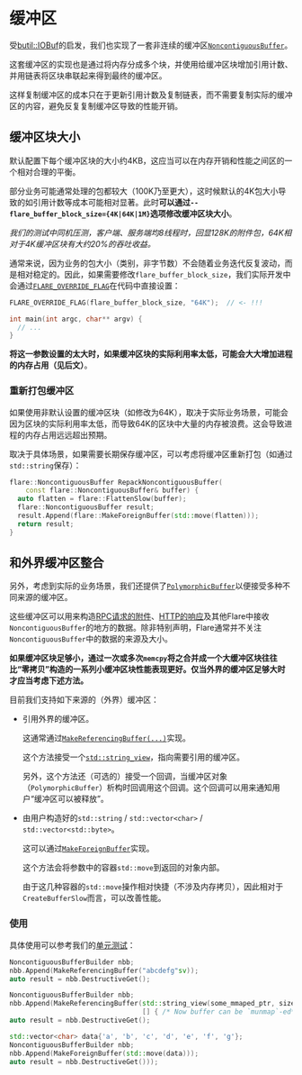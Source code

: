 # 缓冲区

受[butil::IOBuf](https://github.com/apache/incubator-brpc/blob/master/docs/cn/iobuf.md)的启发，我们也实现了一套非连续的缓冲区[`NoncontiguousBuffer`](../base/buffer.h)。

这套缓冲区的实现也是通过将内存分成多个块，并使用给缓冲区块增加引用计数、并用链表将区块串联起来得到最终的缓冲区。

这样复制缓冲区的成本只在于更新引用计数及复制链表，而不需要复制实际的缓冲区的内容，避免反复复制缓冲区导致的性能开销。

## 缓冲区块大小

默认配置下每个缓冲区块的大小约4KB，这应当可以在内存开销和性能之间区的一个相对合理的平衡。

部分业务可能通常处理的包都较大（100K乃至更大），这时候默认的4K包大小导致的如引用计数等成本可能相对显著。此时**可以通过`--flare_buffer_block_size={4K|64K|1M}`选项修改缓冲区块大小**。

*我们的测试中同机压测，客户端、服务端均8线程时，回显128K的附件包，64K相对于4K缓冲区块有大约20%的吞吐收益。*

通常来说，因为业务的包大小（类别，非字节数）不会随着业务迭代反复波动，而是相对稳定的。因此，如果需要修改`flare_buffer_block_size`，我们实际开发中会通过[`FLARE_OVERRIDE_FLAG`](gflags.md)在代码中直接设置：

```cpp
FLARE_OVERRIDE_FLAG(flare_buffer_block_size, "64K");  // <- !!!

int main(int argc, char** argv) {
  // ...
}
```

**将这一参数设置的太大时，如果缓冲区块的实际利用率太低，可能会大大增加进程的内存占用（见后文）**。

### 重新打包缓冲区

如果使用非默认设置的缓冲区块（如修改为64K），取决于实际业务场景，可能会因为区块的实际利用率太低，而导致64K的区块中大量的内存被浪费。这会导致进程的内存占用远远超出预期。

取决于具体场景，如果需要长期保存缓冲区，可以考虑将缓冲区重新打包（如通过`std::string`保存）：

```cpp
flare::NoncontiguousBuffer RepackNoncontiguousBuffer(
    const flare::NoncontiguousBuffer& buffer) {
  auto flatten = flare::FlattenSlow(buffer);
  flare::NoncontiguousBuffer result;
  result.Append(flare::MakeForeignBuffer(std::move(flatten)));
  return result;
}
```

## 和外界缓冲区整合

另外，考虑到实际的业务场景，我们还提供了[`PolymorphicBuffer`](../base/buffer/polymorphic_buffer.h)以便接受多种不同来源的缓冲区。

这些缓冲区可以用来构造[RPC请求的附件](protocol/protocol-buffers.md)、[HTTP的响应](intro-http.md)及其他Flare中接收`NoncontiguousBuffer`的地方的数据。除非特别声明，Flare通常并不关注`NoncontiguousBuffer`中的数据的来源及大小。

**如果缓冲区块足够小，通过一次或多次`memcpy`将之合并成一个大缓冲区块往往比“零拷贝”构造的一系列小缓冲区块性能表现更好。仅当外界的缓冲区足够大时才应当考虑下述方法。**

目前我们支持如下来源的（外界）缓冲区：

- 引用外界的缓冲区。

  这通常通过[`MakeReferencingBuffer(...)`](../base/buffer.h)实现。

  这个方法接受一个[`std::string_view`](https://en.cppreference.com/w/cpp/string/basic_string_view)，指向需要引用的缓冲区。

  另外，这个方法还（可选的）接受一个回调，当缓冲区对象（`PolymorphicBuffer`）析构时回调用这个回调。这个回调可以用来通知用户“缓冲区可以被释放”。

- 由用户构造好的`std::string` / `std::vector<char>` / `std::vector<std::byte>`。

  这可以通过[`MakeForeignBuffer`](../base/buffer.h)实现。

  这个方法会将参数中的容器`std::move`到返回的对象内部。

  由于这几种容器的`std::move`操作相对快捷（不涉及内存拷贝），因此相对于`CreateBufferSlow`而言，可以改善性能。

### 使用

具体使用可以参考我们的[单元测试](../base/buffer_test.cc)：

```cpp
NoncontiguousBufferBuilder nbb;
nbb.Append(MakeReferencingBuffer("abcdefg"sv));
auto result = nbb.DestructiveGet();
```

```cpp
NoncontiguousBufferBuilder nbb;
nbb.Append(MakeReferencingBuffer(std::string_view(some_mmaped_ptr, size),
                                 [] { /* Now buffer can be `munmap`-ed*/ }));
auto result = nbb.DestructiveGet();
```

```cpp
std::vector<char> data{'a', 'b', 'c', 'd', 'e', 'f', 'g'};
NoncontiguousBufferBuilder nbb;
nbb.Append(MakeForeignBuffer(std::move(data)));
auto result = nbb.DestructiveGet()));
```
